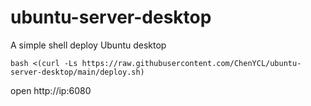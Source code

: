 # ubuntu-server-desktop
A simple shell deploy Ubuntu desktop

```shell
bash <(curl -Ls https://raw.githubusercontent.com/ChenYCL/ubuntu-server-desktop/main/deploy.sh) 
```
open http://ip:6080
